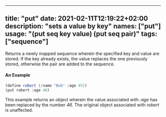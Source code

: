 
---
title: "put"
date: 2021-02-11T12:19:22+02:00
description: "sets a value by key"
names: ["put"]
usage: "(put seq key value) (put seq pair)"
tags: ["sequence"]
---

Returns a newly mapped sequence wherein the specified key and value are stored. If the key already exists, the value replaces the one previously stored, otherwise the pair are added to the sequence.

#### An Example

```scheme
(define robert {:name "Bob" :age 45})
(put robert :age 46)
```

This example returns an object wherein the value associated with _:age_ has been replaced by the number _46_. The original object associated with _robert_ is unaffected.
